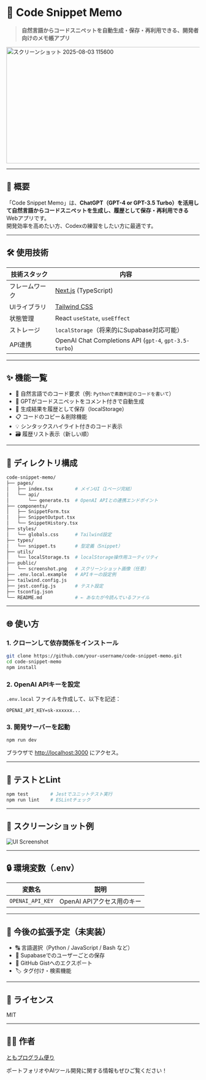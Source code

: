 # 🧠 Code Snippet Memo

> **自然言語からコードスニペットを自動生成・保存・再利用できる、開発者向けのメモ帳アプリ**

<img width="940" height="303" alt="スクリーンショット 2025-08-03 115600" src="https://github.com/user-attachments/assets/456b7644-5b1b-41a5-9f2e-ea1bf9bacc3c" />


---

## 🚀 概要

「Code Snippet Memo」は、**ChatGPT（GPT-4 or GPT-3.5 Turbo）を活用して自然言語からコードスニペットを生成し、履歴として保存・再利用できる**Webアプリです。  
開発効率を高めたい方、Codexの練習をしたい方に最適です。

---

## 🛠️ 使用技術

| 技術スタック | 内容 |
|--------------|------|
| フレームワーク | [Next.js](https://nextjs.org/) (TypeScript) |
| UIライブラリ | [Tailwind CSS](https://tailwindcss.com/) |
| 状態管理 | React `useState`, `useEffect` |
| ストレージ | `localStorage`（将来的にSupabase対応可能） |
| API連携 | OpenAI Chat Completions API (`gpt-4`, `gpt-3.5-turbo`) |

---

## ✨ 機能一覧

- 💬 自然言語でのコード要求（例: `Pythonで素数判定のコードを書いて`）
- 🤖 GPTがコードスニペットをコメント付きで自動生成
- 🧠 生成結果を履歴として保存（localStorage）
- 📋 コードのコピー＆削除機能
- 💡 シンタックスハイライト付きのコード表示
- 🗃️ 履歴リスト表示（新しい順）

---

## 📁 ディレクトリ構成

```bash
code-snippet-memo/
├── pages/
│   ├── index.tsx        # メインUI（1ページ完結）
│   └── api/
│       └── generate.ts  # OpenAI APIとの連携エンドポイント
├── components/
│   ├── SnippetForm.tsx
│   ├── SnippetOutput.tsx
│   └── SnippetHistory.tsx
├── styles/
│   └── globals.css      # Tailwind設定
├── types/
│   └── snippet.ts       # 型定義（Snippet）
├── utils/
│   └── localStorage.ts  # localStorage操作用ユーティリティ
├── public/
│   └── screenshot.png   # スクリーンショット画像（任意）
├── .env.local.example   # APIキーの設定例
├── tailwind.config.js
├── jest.config.js       # テスト設定
├── tsconfig.json
└── README.md            # ← あなたが今読んでいるファイル
````

---

## 🌐 使い方

### 1. クローンして依存関係をインストール

```bash
git clone https://github.com/your-username/code-snippet-memo.git
cd code-snippet-memo
npm install
```

### 2. OpenAI APIキーを設定

`.env.local` ファイルを作成して、以下を記述：

```
OPENAI_API_KEY=sk-xxxxxx...
```

### 3. 開発サーバーを起動

```bash
npm run dev
```

ブラウザで [http://localhost:3000](http://localhost:3000) にアクセス。

---

## 🧪 テストとLint

```bash
npm test        # Jestでユニットテスト実行
npm run lint    # ESLintチェック
```

---

## 📸 スクリーンショット例

![UI Screenshot](./public/screenshot.png)

---

## 🔒 環境変数（.env）

| 変数名              | 説明                 |
| ---------------- | ------------------ |
| `OPENAI_API_KEY` | OpenAI APIアクセス用のキー |

---

## 🧱 今後の拡張予定（未実装）

* 🔠 言語選択（Python / JavaScript / Bash など）
* 🔐 Supabaseでのユーザーごとの保存
* 📝 GitHub Gistへのエクスポート
* 🏷️ タグ付け・検索機能

---

## 📄 ライセンス

MIT

---

## 🧑‍💻 作者

[ともプログラム便り](https://github.com/TomoProgrammingDayori)

ポートフォリオやAIツール開発に関する情報もぜひご覧ください！

